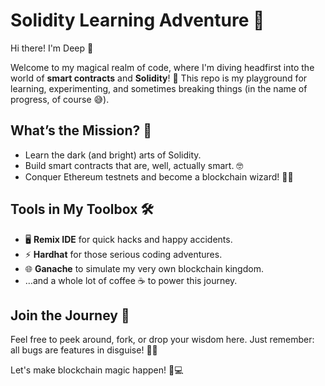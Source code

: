 # Solidity Learning Adventure 🚀

Hi there! I'm Deep 👋  

Welcome to my magical realm of code, where I'm diving headfirst into the world of **smart contracts** and **Solidity**! 🌟 This repo is my playground for learning, experimenting, and sometimes breaking things (in the name of progress, of course 😅).  

## What’s the Mission? 🎯  
- Learn the dark (and bright) arts of Solidity.  
- Build smart contracts that are, well, actually smart. 🤓  
- Conquer Ethereum testnets and become a blockchain wizard! 🧙‍♂️  

## Tools in My Toolbox 🛠️  
- 🖥️ **Remix IDE** for quick hacks and happy accidents.  
- ⚡ **Hardhat** for those serious coding adventures.  
- 🌐 **Ganache** to simulate my very own blockchain kingdom.  
- …and a whole lot of coffee ☕ to power this journey.  

## Join the Journey 🌈  
Feel free to peek around, fork, or drop your wisdom here. Just remember: all bugs are features in disguise! 🐛✨  

Let's make blockchain magic happen! 🚀💻 
